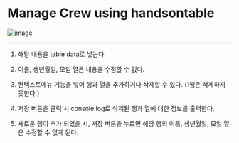 # Manage Crew using handsontable

![image](https://github.com/eee0930/manage_crew/assets/37135523/9bb1032d-193a-4434-9cb8-7f41495bcb02)

------------------------------------------

1. 해당 내용을 table data로 넣는다.

2. 이름, 생년월일, 모임 열은 내용을 수정할 수 없다.

3. 컨텍스트메뉴 기능을 넣어 행과 열을 추가하거나 삭제할 수 있다. (1행은 삭제하지 못한다.)

4. 저장 버튼을 클릭 시 console.log로 삭제된 행과 열에 대한 정보를 출력한다.

5. 새로운 행이 추가 되었을 시, 저장 버튼을 누르면 해당 행의 이름, 생년월일, 모일 열은 수정할 수 없게 된다.